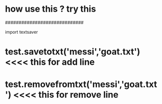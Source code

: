 # how use this ? try this
#############################

import textsaver
# test.savetotxt('messi','goat.txt')          <<<< this for add line
# test.removefromtxt('messi','goat.txt')      <<<< this for remove line

